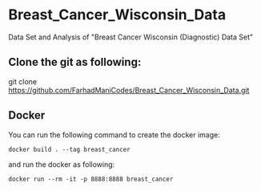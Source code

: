 # Breast_Cancer_Wisconsin_Data

Data Set and Analysis of "Breast Cancer Wisconsin (Diagnostic) Data Set"

## Clone the git as following:
git clone https://github.com/FarhadManiCodes/Breast_Cancer_Wisconsin_Data.git

## Docker

You can run the following command to create the docker image:

```console
docker build . --tag breast_cancer
```

and run the docker as following:

```console
docker run --rm -it -p 8888:8888 breast_cancer
```
